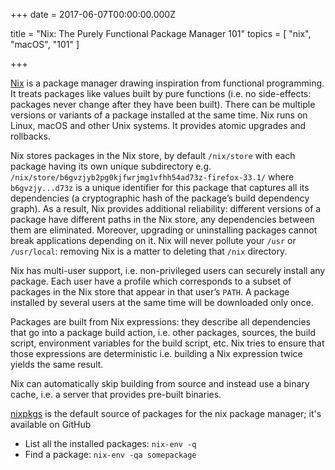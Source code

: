 
+++
date = 2017-06-07T00:00:00.000Z


title = "Nix: The Purely Functional Package Manager 101"
topics = [ "nix", "macOS", "101" ]

+++

[Nix](https://nixos.org/nix/) is a package manager drawing inspiration from functional programming. It treats packages like values built by pure functions (i.e. no side-effects: packages never change after they have been built). There can be multiple versions or variants of a package installed at the same time. Nix runs on Linux, macOS and other Unix systems. It provides atomic upgrades and rollbacks.

Nix stores packages in the Nix store, by default `/nix/store` with each package having its own unique subdirectory e.g. `/nix/store/b6gvzjyb2pg0kjfwrjmg1vfhh54ad73z-firefox-33.1/` where `b6gvzjy...d73z` is a unique identifier for this package that captures all its dependencies (a cryptographic hash of the package’s build dependency graph). As a result, Nix provides additional reliability: different versions of a package have different paths in the Nix store, any dependencies between them are eliminated. Moreover, upgrading or uninstalling packages cannot break  applications depending on it. Nix will never pollute your `/usr` or `/usr/local`: removing Nix is a matter to deleting that `/nix` directory.

Nix has multi-user support, i.e. non-privileged users can securely install any package. Each user have a profile which corresponds to a subset of packages in the Nix store that appear in that user’s `PATH`. A package installed by several users at the same time will be downloaded only once.

Packages are built from Nix expressions: they describe all dependencies that go into a package build action, i.e. other packages, sources, the build script, environment variables for the build script, etc. Nix tries to ensure that those expressions are deterministic i.e. building a Nix expression twice yields the same result.

Nix can automatically skip building from source and instead use a binary cache, i.e. a server that provides pre-built binaries.

[nixpkgs](https://github.com/NixOS/nixpkgs) is the default source of packages for the nix package manager; it's available on GitHub

* List all the installed packages: `nix-env -q`
* Find a package: `nix-env -qa somepackage`



